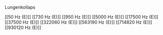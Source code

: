 Lungenkollaps

[[50 Hz (E)]]
[[730 Hz (E)]]
[[950 Hz (E)]]
[[5000 Hz (E)]]
[[17500 Hz (E)]]
[[37500 Hz (E)]]
[[322060 Hz (E)]]
[[563190 Hz (E)]]
[[714820 Hz (E)]]
[[930120 Hz (E)]]